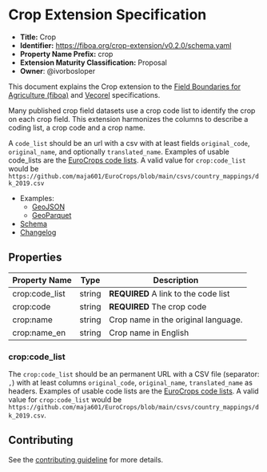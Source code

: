 # Crop Extension Specification

- **Title:** Crop
- **Identifier:** <https://fiboa.org/crop-extension/v0.2.0/schema.yaml>
- **Property Name Prefix:** crop
- **Extension Maturity Classification:** Proposal
- **Owner**: @ivorbosloper

This document explains the Crop extension to the
[Field Boundaries for Agriculture (fiboa)](https://fiboa.org) and
[Vecorel](https://vecorel.org) specifications.

Many published crop field datasets use a crop code list to identify the crop on each crop field. This extension
harmonizes the columns to describe a coding list, a crop code and a crop name.

A `code_list` should be an url with a csv with at least fields `original_code`, `original_name`, and optionally `translated_name`.
Examples of usable code_lists are the [EuroCrops code lists](https://github.com/maja601/EuroCrops/blob/main/csvs/country_mappings/).
A valid value for `crop:code_list` would be `https://github.com/maja601/EuroCrops/blob/main/csvs/country_mappings/dk_2019.csv`

- Examples:
  - [GeoJSON](examples/geojson/)
  - [GeoParquet](examples/geoparquet/)
- [Schema](schema/schema.yaml)
- [Changelog](./CHANGELOG.md)

## Properties

| Property Name  | Type   | Description                          |
| -------------- | ------ | ------------------------------------ |
| crop:code_list | string | **REQUIRED** A link to the code list |
| crop:code      | string | **REQUIRED** The crop code           |
| crop:name      | string | Crop name in the original language.  |
| crop:name_en   | string | Crop name in English                 |

### crop:code_list

The `crop:code_list` should be an permanent URL with a CSV file (separator: `,`) with at least columns `original_code`, `original_name`, `translated_name` as headers.
Examples of usable code lists are the [EuroCrops code lists](https://github.com/maja601/EuroCrops/blob/main/csvs/country_mappings/).
A valid value for `crop:code_list` would be `https://github.com/maja601/EuroCrops/blob/main/csvs/country_mappings/dk_2019.csv`.

## Contributing

See the [contributing guideline](CONTRIBUTING.md) for more details.
